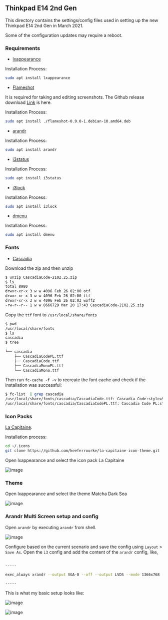 ## Thinkpad E14 2nd Gen
This directory contains the settings/config files used in setting up the new Thinkpad E14 2nd Gen in March 2021.

Some of the configuration updates may require a reboot.

### Requirements
- [lxappearance](https://wiki.lxde.org/en/LXAppearance)

Installation Process:
```bash
sudo apt install lxappearance
```

- [Flameshot](https://github.com/flameshot-org/flameshot)

It is required for taking and editing screenshots. The Github release download [Link](https://github.com/flameshot-org/flameshot/releases/tag/v0.9.0) is here.

Installation Process:
```bash
sudo apt install ./flameshot-0.9.0-1.debian-10.amd64.deb
```

- [arandr](https://archlinux.org/packages/community/any/arandr/)

Installation Process:
```bash
sudo apt install arandr
```

- [i3status](https://i3wm.org/docs/i3status.html)

Installation Process:
```bash
sudo apt install i3status
```

- [i3lock](https://github.com/i3/i3lock)

Installation Process:
```bash
sudo apt install i3lock
```


- [dmenu](https://tools.suckless.org/dmenu/)

Installation Process:
```bash
sudo apt install dmenu
```


### Fonts

- [Cascadia](https://github.com/microsoft/cascadia-code/releases)

Download the zip and then unzip
```bash
$ unzip CascadiaCode-2102.25.zip
$ ls
total 8980
drwxr-xr-x 3 w w 4096 Feb 26 02:00 otf
drwxr-xr-x 3 w w 4096 Feb 26 02:00 ttf
drwxr-xr-x 3 w w 4096 Feb 26 02:03 woff2
-rw-r--r-- 1 w w 8666729 Mar 20 17:43 CascadiaCode-2102.25.zip
```

Copy the `ttf` font to `/usr/local/share/fonts`
```bash
$ pwd
/usr/local/share/fonts
$ ls
cascadia
$ tree
.
└── cascadia
    ├── CascadiaCodePL.ttf
    ├── CascadiaCode.ttf
    ├── CascadiaMonoPL.ttf
    └── CascadiaMono.ttf

```

Then run `fc-cache -f -v` to recreate the font cache and check if the installation was successful:
```bash
$ fc-list  | grep cascadia
/usr/local/share/fonts/cascadia/CascadiaCode.ttf: Cascadia Code:style=SemiBold
/usr/local/share/fonts/cascadia/CascadiaCodePL.ttf: Cascadia Code PL:style=Bold
```


### Icon Packs
[La Capitaine](https://github.com/keeferrourke/la-capitaine-icon-theme/).

Installation process:

```bash
cd ~/.icons
git clone https://github.com/keeferrourke/la-capitaine-icon-theme.git
```
Open lxappearance and select the icon pack La Capitaine

![image](https://user-images.githubusercontent.com/4998915/111870446-d0797b00-89aa-11eb-8698-3eae2516edda.png)

### Theme

Open lxappearance and select the theme Matcha Dark Sea

![image](https://user-images.githubusercontent.com/4998915/111870471-f272fd80-89aa-11eb-8cc6-493c0b4ba816.png)


### Arandr Multi Screen setup and config

Open `arandr` by executing `arandr` from shell.

![image](https://user-images.githubusercontent.com/4998915/111871257-f7d24700-89ae-11eb-845c-edc54517ab1c.png)

Configure based on the current scenario and save the config using `Layout` > `Save As`.
Open the `i3` config and add the content of the `arandr` config, like,
```bash

-----

exec_always xrandr --output VGA-0 --off --output LVDS --mode 1366x768 --pos 0x1080 --rotate normal --output HDMI-0 --primary --mode 1920x1080 --pos 0x0 --rotate normal

-----

```

This is what my basic setup looks like:


![image](https://user-images.githubusercontent.com/4998915/112746321-a1c35c00-8fcb-11eb-9746-e59ab82813f5.png)

![image](https://user-images.githubusercontent.com/4998915/112832597-2b018e00-90b3-11eb-9e3c-83e21ce894ed.png)


